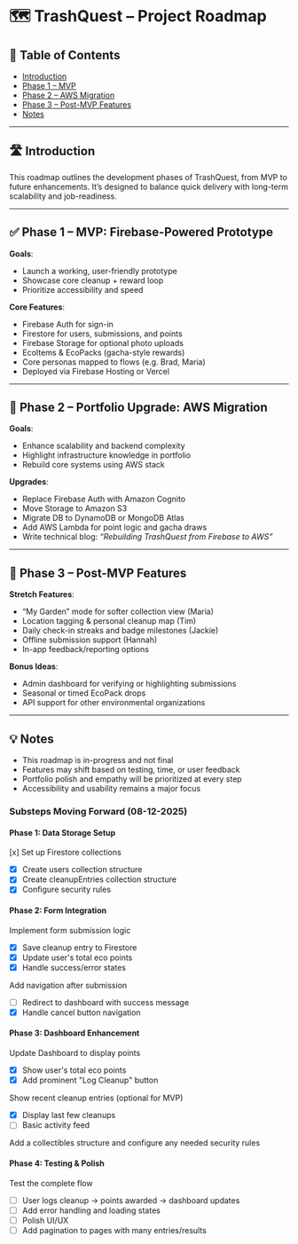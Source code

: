 # 🗺️ TrashQuest – Project Roadmap

## 🧭 Table of Contents

- [Introduction](#-introduction)
- [Phase 1 – MVP](#-phase-1--mvp-firebase-powered-prototype)
- [Phase 2 – AWS Migration](#-phase-2--portfolio-upgrade-aws-migration)
- [Phase 3 – Post-MVP Features](#-phase-3--post-mvp-features)
- [Notes](#-notes)

---

## 🛣 Introduction

This roadmap outlines the development phases of TrashQuest, from MVP to future enhancements. It’s designed to balance quick delivery with long-term scalability and job-readiness.

---

## ✅ Phase 1 – MVP: Firebase-Powered Prototype

**Goals**:

- Launch a working, user-friendly prototype
- Showcase core cleanup + reward loop
- Prioritize accessibility and speed

**Core Features**:

- Firebase Auth for sign-in
- Firestore for users, submissions, and points
- Firebase Storage for optional photo uploads
- EcoItems & EcoPacks (gacha-style rewards)
- Core personas mapped to flows (e.g. Brad, Maria)
- Deployed via Firebase Hosting or Vercel

---

## 🔄 Phase 2 – Portfolio Upgrade: AWS Migration

**Goals**:

- Enhance scalability and backend complexity
- Highlight infrastructure knowledge in portfolio
- Rebuild core systems using AWS stack

**Upgrades**:

- Replace Firebase Auth with Amazon Cognito
- Move Storage to Amazon S3
- Migrate DB to DynamoDB or MongoDB Atlas
- Add AWS Lambda for point logic and gacha draws
- Write technical blog: _“Rebuilding TrashQuest from Firebase to AWS”_

---

## 🚀 Phase 3 – Post-MVP Features

**Stretch Features**:

- “My Garden” mode for softer collection view (Maria)
- Location tagging & personal cleanup map (Tim)
- Daily check-in streaks and badge milestones (Jackie)
- Offline submission support (Hannah)
- In-app feedback/reporting options

**Bonus Ideas**:

- Admin dashboard for verifying or highlighting submissions
- Seasonal or timed EcoPack drops
- API support for other environmental organizations

---

## 💡 Notes

- This roadmap is in-progress and not final
- Features may shift based on testing, time, or user feedback
- Portfolio polish and empathy will be prioritized at every step
- Accessibility and usability remains a major focus

### Substeps Moving Forward (08-12-2025)

#### Phase 1: Data Storage Setup

[x] Set up Firestore collections

- [x] Create users collection structure
- [x] Create cleanupEntries collection structure
- [x] Configure security rules

#### Phase 2: Form Integration

Implement form submission logic

- [x] Save cleanup entry to Firestore
- [x] Update user's total eco points
- [x] Handle success/error states

Add navigation after submission

- [ ] Redirect to dashboard with success message
- [x] Handle cancel button navigation

#### Phase 3: Dashboard Enhancement

Update Dashboard to display points

- [x] Show user's total eco points
- [x] Add prominent "Log Cleanup" button

Show recent cleanup entries (optional for MVP)

- [x] Display last few cleanups
- [ ] Basic activity feed

Add a collectibles structure and configure any needed security rules

#### Phase 4: Testing & Polish

Test the complete flow

- [ ] User logs cleanup → points awarded → dashboard updates
- [ ] Add error handling and loading states
- [ ] Polish UI/UX
- [ ] Add pagination to pages with many entries/results
